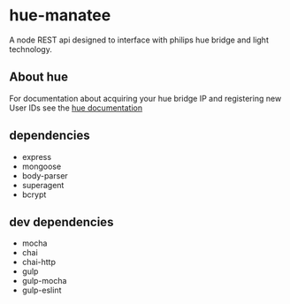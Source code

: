 # hue-manatee
A node REST api designed to interface with philips hue bridge and light technology.

## About hue
For documentation about acquiring your hue bridge IP and registering new User IDs see the [hue documentation](http://www.developers.meethue.com/)

## dependencies
* express
* mongoose
* body-parser
* superagent
* bcrypt

## dev dependencies
* mocha
* chai
* chai-http
* gulp
* gulp-mocha
* gulp-eslint

